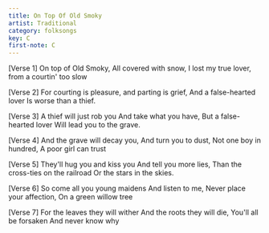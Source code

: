 ```yaml
---
title: On Top Of Old Smoky
artist: Traditional
category: folksongs
key: C
first-note: C
---
```


[Verse 1]
On top of Old Smoky,
All covered with snow,
I lost my true lover,
from a courtin' too slow

[Verse 2]
For courting is pleasure,
and parting is grief,
And a false-hearted lover
Is worse than a thief.

[Verse 3]
A thief will just rob you
And take what you have,
But a false-hearted lover
Will lead you to the grave.

[Verse 4]
And the grave will decay you,
And turn you to dust,
Not one boy in hundred,
A poor girl can trust

[Verse 5]
They'll hug you and kiss you
And tell you more lies,
Than the cross-ties on the railroad
Or the stars in the skies.

[Verse 6]
So come all you young maidens
And listen to me,
Never place your affection,
On a green willow tree

[Verse 7]
For the leaves they will wither
And the roots they will die,
You'll all be forsaken
And never know why
